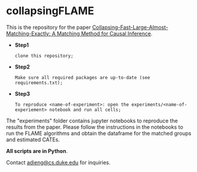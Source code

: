 # collapsingFLAME
This is the repository for the paper [Collapsing-Fast-Large-Almost-Matching-Exactly: A Matching Method for Causal Inference](https://arxiv.org/list/stat.ML/recent). 

* **Step1**

      clone this repository;
      
* **Step2**
      
      Make sure all required packages are up-to-date (see requirements.txt);

* **Step3**  

      To reproduce <name-of-experiment>: open the experiments/<name-of-experiement> notebook and run all cells;
      
The "experiments" folder contains jupyter notebooks to reproduce the results from the paper.
Please follow the instructions in the notebooks to run the FLAME algorithms and obtain the dataframe for the matched groups and estimated CATEs.

**All scripts are in Python**.

Contact adieng@cs.duke.edu for inquiries.
